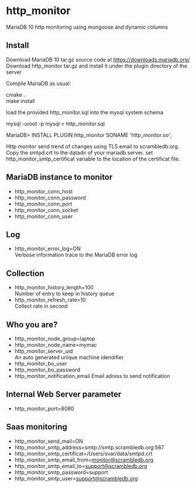 http_monitor
============

MariaDB 10 http monitoring using mongoose and dynamic columns 

Install
-------

Download MariaDB 10 tar.gz source code at https://downloads.mariadb.org/ 
Download http_monitor tar.gz and install it under the plugin directory of the server 
 
Compile MariaDB as usual: 
 
cmake .  
make install  
 
load the provided http_monitor.sql into the mysql system schema 
 
mysql -uroot -p mysql < http_monitor.sql 
 
MariaDB> INSTALL PLUGIN http_monitor SONAME 'http_monitor.so'; 
 
Http monitor send trend of changes using TLS email to scrambledb.org.  
Copy the smtpd.crt to the datadir of your mariadb server. 
set http_monitor_smtp_certificat variable to the location of the certificat file. 
 

MariaDB instance to monitor 
---------------------------
- http_monitor_conn_host 
- http_monitor_conn_password 
- http_monitor_conn_port 
- http_monitor_conn_socket 
- http_monitor_conn_user 
 
Log 
---
- http_monitor_error_log=ON  
    Verbose information trace to the MariaDB error log 
 
Collection 
----------
- http_monitor_history_length=100  
    Number of entry to keep in history queue 
- http_monitor_refresh_rate=10  
    Collect rate in second

Who you are? 
-----------
- http_monitor_node_group=laptop
- http_monitor_node_name=mymac
- http_monitor_server_uid  
    An auto generated unique machine idendifier 
- http_monitor_bo_user
- http_monitor_bo_password
- http_monitor_notification_email 
    Email adress to send notification 
 
Internal Web Server parameter 
-----------------------------
- http_monitor_port=8080
 
Saas monitoring 
----------------
- http_monitor_send_mail=ON   
- http_monitor_smtp_address=smtp://smtp.scrambledb.org:587 
- http_monitor_smtp_certificat=/Users/svar/data/smtpd.crt 
- http_monitor_smtp_email_from=monitor@scrambledb.org 
- http_monitor_smtp_email_to=support@scrambledb.org 
- http_monitor_smtp_password=support 
- http_monitor_smtp_user=support@scrambledb.org 
